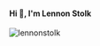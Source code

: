 <h4>Hi 👋, I'm Lennon Stolk</h4>
<p align="left"> <img src="https://komarev.com/ghpvc/?username=lennonstolk&label=Profile%20views&color=0e75b6&style=flat" alt="lennonstolk" /> </p>
